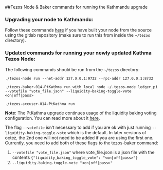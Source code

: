 ##Tezos Node & Baker commands for running the Kathmandu upgrade


### Upgrading your node to Kathmandu:
Follow these commands [here](https://tezos.gitlab.io/releases/version-14.html) if you have built your node from the source using the gitlab repository (make sure to run this from inside the `~/tezos` directory).

### Updated commands for running your newly updated Kathma Tezos Node:
The following commands should be run from the `~/tezos` directory:

```shell
./tezos-node run --net-addr 127.0.0.1:9732 --rpc-addr 127.0.0.1:8732
```
```shell
./tezos-baker-014-PtKathma run with local node ~/.tezos-node ledger_pi  --votefile "vote_file.json" --liquidity-baking-toggle-vote <on|off|pass>
```
```shell
./tezos-accuser-014-PtKathma run
```


**Note:** The PtKathma upgrade continues usage of the liquidity baking voting configuration. You can read more about it [here](https://tezos.gitlab.io/kathmandu/liquidity_baking.html).

The flag `--votefile` isn't necessary to add if you are ok with just running `--liquidity-baking-toggle-vote` which is the default. In later versions of octez, the 2nd one will not need to be added if you are using the first one. Currently, you need to add both of these flags to the tezos-baker command:
1. `--votefile "vote_file.json"` where vote_file.json is a json file with the contents `{"liquidity_baking_toggle_vote": "<on|off|pass>"}`
2. `--liquidity-baking-toggle-vote "<on|off|pass>"`